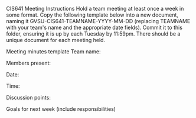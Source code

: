 CIS641 Meeting Instructions
Hold a team meeting at least once a week in some format. Copy the following template below into a new document, naming it GVSU-CIS641-TEAMNAME-YYYY-MM-DD (replacing TEAMNAME with your team's name and the appropriate date fields). Commit it to this folder, ensuring it is up by each Tuesday by 11:59pm. There should be a unique document for each meeting held.

Meeting minutes template
Team name:

Members present:

Date:

Time:

Discussion points:

Goals for next week (include responsibilities)

